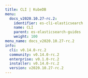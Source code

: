 ```yaml
---
title: CLI | KubeDB
menu:
  docs_v2020.10.27-rc.2:
    identifier: es-cli-elasticsearch
    name: CLI
    parent: es-elasticsearch-guides
    weight: 100
menu_name: docs_v2020.10.27-rc.2
info:
  cli: v0.14.0-rc.2
  community: v0.14.0-rc.2
  enterprise: v0.1.0-rc.2
  installer: v0.14.0-rc.2
  version: v2020.10.27-rc.2
---
```


